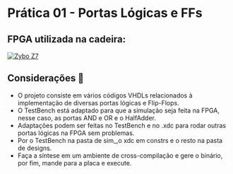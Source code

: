 # Prática 01 - Portas Lógicas e FFs

## FPGA utilizada na cadeira: 
[![Zybo Z7](https://img.shields.io/badge/Zybo_Z7-00FF00?style=for-the-badge&logo=xilinx&logoColor=white)](https://digilent.com/reference/programmable-logic/zybo-z7/start)

## Considerações 📝

- O projeto consiste em vários códigos VHDLs relacionados à implementação de diversas portas lógicas e Flip-Flops.
- O TestBench está adaptado para que a simulação seja feita na FPGA, nesse caso, as portas AND e OR e o HalfAdder.
- Adaptações podem ser feitas no TestBench e no .xdc para rodar outras portas lógicas na FPGA sem problemas.
- Por o TestBench na pasta de sim_,o xdc em constrs e o resto na pasta de designs.
- Faça a síntese em um ambiente de cross-compilação e gere o binário, por fim, mande para a placa e execute.

